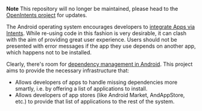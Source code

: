 **Note** This repository will no longer be maintained, please head to the [OpenIntents project](http://code.google.com/p/openintents/) for updates.

The Android operating system encourages developers to [integrate Apps via Intents](http://android-developers.blogspot.com/2009/11/integrating-application-with-intents.html). While re-using code in this fashion is very desirable, it can clash with the aim of providing great user experience. Users should not be presented with error messages if the app they use depends on another app, which happens not to be installed.

Clearly, there's room for [dependency management in Android](http://groups.google.com/group/openintents/browse_thread/thread/04304a3c1c3fb201). This project aims to provide the necessary infrastructure that:
  * Allows developers of apps to handle missing dependencies more smartly, i.e. by offering a list of applications to install.
  * Allows developers of app stores (like Android Market, AndAppStore, etc.) to provide that list of applications to the rest of the system.